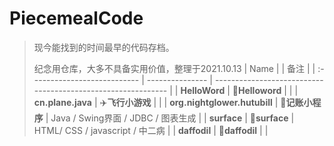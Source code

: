 # PiecemealCode
> 现今能找到的时间最早的代码存档。
> 
> 纪念用仓库，大多不具备实用价值，整理于2021.10.13
| Name                         |                 | 备注                                                         |
| :--------------------------- | --------------- | ------------------------------------------------------------ |
| **HelloWord**              | 👋**Helloword**  |  |
| **cn.plane.java**            | ✈️**飞行小游戏** |                 |
| **org.nightglower.hutubill** | 📑**记账小程序** | Java / Swing界面 / JDBC / 图表生成 |
| **surface** | 👊**surface** | HTML/ CSS / javascript / 中二病 |
| **daffodil** | 🌷**daffodil** |  |

